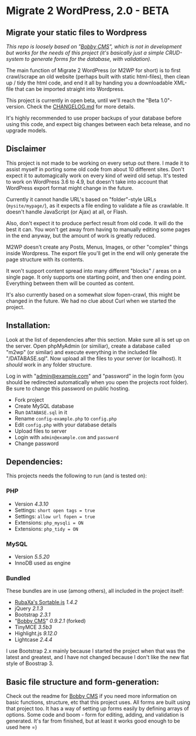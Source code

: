 Migrate 2 WordPress, 2.0 - BETA
================

Migrate your static files to Wordpress
------------------

*This repo is loosely based on "[Bobby CMS](https://github.com/Bellfalasch/Bobby-CMS)", which is not in development but works for the needs of this project (it's basically just a simple CRUD-system to generate forms for the database, with validation).*

The main function of Migrate 2 WordPress (or M2WP for short) is to first crawl/scrape an old website (perhaps built with static html-files), then clean up / tidy the html code, and end it all by handing you a downloadable XML-file that can be imported straight into Wordpress.

This project is currently in open beta, until we'll reach the "Beta 1.0"-version. Check the [CHANGELOG.md](CHANGELOG.md) for more details.

It's highly recommended to use proper backups of your database before using this code, and expect big changes between each beta release, and no upgrade models.


Disclaimer
----------------

This project is not made to be working on every setup out there. I made it to assist myself in porting some old code from about 10 different sites. Don't expect it to automagically work on every kind of weird old setup. It's tested to work on WordPress 3.6 to 4.9, but doesn't take into account that WordPress export format might change in the future.

Currently it cannot handle URL's based on "folder"-style URLs (`mysite/mypage/`), as it expects a file ending to validate a file as crawlable. It doesn't handle JavaScript (or Ajax) at all, or Flash.

Also, don't expect it to produce perfect result from old code. It will do the best it can. You won't get away from having to manually editing some pages in the end anyway, but the amount of work is greatly reduced.

M2WP doesn't create any Posts, Menus, Images, or other "complex" things inside Wordpress. The export file you'll get in the end will only generate the page structure with its contents.

It won't support content spread into many different "blocks" / areas on a single page. It only supports one starting point, and then one ending point. Everything between them will be counted as content.

It's also currently based on a somewhat slow fopen-crawl, this might be changed in the future. We had no clue about Curl when we started the project.


Installation:
----------------

Look at the list of dependencies after this section. Make sure all is set up on the server. Open phpMyAdmin (or similiar), create a database called "m2wp" (or similar) and execute everything in the included file "/DATABASE.sql". Now upload all the files to your server (or localhost). It *should* work in any folder structure.

Log in with "admin@example.com" and "password" in the login form (you should be redirected automatically when you open the projects root folder). Be sure to change this password on public hosting.

* Fork project
* Create MySQL database
* Run `DATABASE.sql` in it
* Rename `config-example.php` to `config.php`
* Edit `config.php` with your database details
* Upload files to server
* Login with `admin@example.com` and `password`
* Change password

Dependencies:
----------------

This projects needs the following to run (and is tested on):

### PHP
* Version *4.3.10*
* Settings: `short open tags = true`
* Settings: `allow url fopen = true`
* Extensions: `php_mysqli = ON`
* Extensions: `php_tidy = ON`

### MySQL
* Version *5.5.20*
* InnoDB used as engine

### Bundled

These bundles are in use (among others), all included in the project itself:

* [RubaXa's Sortable.js](https://github.com/RubaXa/Sortable) *1.4.2*
* jQuery *2.1.3*
* Bootstrap *2.3.1*
* "[Bobby CMS](https://github.com/Bellfalasch/Bobby-CMS)" *0.9.2.1* (forked)
* TinyMCE *3.5b3*
* Highlight.js *9.12.0*
* Lightcase *2.4.4*

I use Bootstrap 2.x mainly because I started the project when that was the latest and greatest, and I have not changed because I don't like the new flat style of Boostrap 3.


Basic file structure and form-generation:
----------------

Check out the readme for [Bobby CMS](https://github.com/Bellfalasch/Bobby-CMS) if you need more information on basic functions, structure, etc that this project uses. All forms are built using that project too. It has a way of setting up forms easily by defining arrays of options. Some code and boom - form for editing, adding, and validation is generated. It's far from finished, but at least it works good enough to be used here =)
